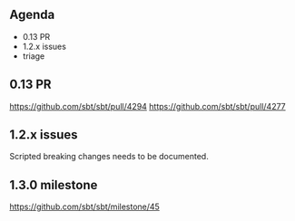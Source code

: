 ## Agenda

- 0.13 PR
- 1.2.x issues
- triage

## 0.13 PR

https://github.com/sbt/sbt/pull/4294
https://github.com/sbt/sbt/pull/4277


## 1.2.x issues

Scripted breaking changes needs to be documented.

## 1.3.0 milestone

https://github.com/sbt/sbt/milestone/45





